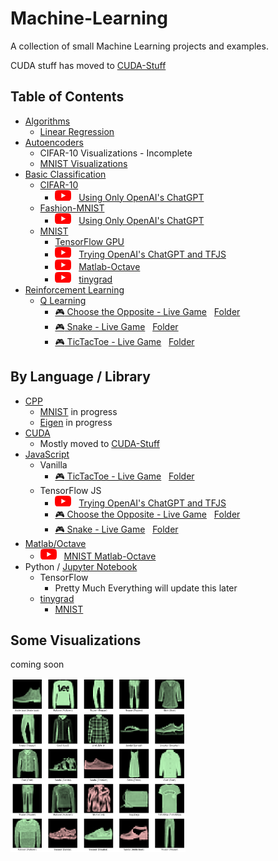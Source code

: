 [logo]: https://github.com/Kinvert/Machine-Learning/blob/master/zData/youtube_logo.png

# Machine-Learning

A collection of small Machine Learning projects and examples.

CUDA stuff has moved to [CUDA-Stuff](https://github.com/Kinvert/CUDA-Stuff)

## Table of Contents

- [Algorithms](https://github.com/Kinvert/Machine-Learning/tree/master/Algorithms)
  - [Linear Regression](https://github.com/Kinvert/Machine-Learning/tree/master/Algorithms/Linear-Regression)
- [Autoencoders](https://github.com/Kinvert/Machine-Learning/tree/master/Autoencoders)
  - CIFAR-10 Visualizations - Incomplete
  - [MNIST Visualizations](https://github.com/Kinvert/Machine-Learning/tree/master/Autoencoders/MNIST-Visualizations)
- [Basic Classification](https://github.com/Kinvert/Machine-Learning/tree/master/Basic-Classification)
  - [CIFAR-10](https://github.com/Kinvert/Machine-Learning/tree/master/Basic-Classification/CIFAR-10)
    - [![Youtube Link][logo]](https://youtu.be/WatCaYXlmto) &nbsp; [Using Only OpenAI's ChatGPT](https://github.com/Kinvert/Machine-Learning/tree/master/Basic-Classification/CIFAR-10)
  - [Fashion-MNIST](https://github.com/Kinvert/Machine-Learning/tree/master/Basic-Classification/Fashion-MNIST)
    - [![Youtube Link][logo]](https://youtu.be/IRfDrkd__VE) &nbsp; [Using Only OpenAI's ChatGPT](https://github.com/Kinvert/Machine-Learning/tree/master/Basic-Classification/Fashion-MNIST)
  - [MNIST](https://github.com/Kinvert/Machine-Learning/tree/master/Basic-Classification/MNIST)
    - [TensorFlow GPU](https://github.com/Kinvert/Machine-Learning/tree/master/Basic-Classification/MNIST/TensorFlow-GPU)
    - [![Youtube Link][logo]](https://youtu.be/MetDgYqPD1I) &nbsp; [Trying OpenAI's ChatGPT and TFJS](https://github.com/Kinvert/Machine-Learning/tree/master/Basic-Classification/MNIST/TensorFlow-JS)
    - [![Youtube Link][logo]](https://youtu.be/6tUtbAbLr84) &nbsp; [Matlab-Octave](https://github.com/Kinvert/Machine-Learning/tree/master/Basic-Classification/MNIST/Matlab-Octave)
    - [![Youtube Link][logo]](https://youtu.be/DSgy-jBqZb0) &nbsp; [tinygrad](https://github.com/Kinvert/Machine-Learning/tree/master/Basic-Classification/MNIST/tinygrad)
- [Reinforcement Learning](https://github.com/Kinvert/Machine-Learning/tree/master/Reinforcement-Learning)
  - [Q Learning](https://github.com/Kinvert/Machine-Learning/tree/master/Reinforcement-Learning/Q-Learning)
    - [:video_game: Choose the Opposite - Live Game](https://kinvert.github.io/Machine-Learning/Reinforcement-Learning/Q-Learning/Choose-the-Opposite/index.html) &nbsp; [Folder](https://github.com/Kinvert/Machine-Learning/tree/master/Reinforcement-Learning/Q-Learning/Choose-the-Opposite)
    - [:video_game: Snake - Live Game](https://kinvert.github.io/Machine-Learning/Reinforcement-Learning/Q-Learning/Snake/index.html) &nbsp; [Folder](https://github.com/Kinvert/Machine-Learning/tree/master/Reinforcement-Learning/Q-Learning/Snake)
    - [:video_game: TicTacToe - Live Game](https://kinvert.github.io/Machine-Learning/Reinforcement-Learning/Q-Learning/TicTacToe/index.html) &nbsp; [Folder](https://github.com/Kinvert/Machine-Learning/tree/master/Reinforcement-Learning/Q-Learning/TicTacToe)

## By Language / Library

- [CPP](https://github.com/Kinvert/Machine-Learning/search?l=C%2B%2B)
  - [MNIST](https://github.com/Kinvert/Machine-Learning/tree/master/Basic-Classification/MNIST/CPP) in progress
  - [Eigen](https://github.com/Kinvert/Machine-Learning/tree/master/Basic-Classification/MNIST/CPP) in progress
- [CUDA](https://github.com/Kinvert/Machine-Learning/search?l=CUDA)
  - Mostly moved to [CUDA-Stuff](https://github.com/Kinvert/CUDA-Stuff)
- [JavaScript](https://github.com/Kinvert/Machine-Learning/search?l=JavaScript)
  - Vanilla
    - [:video_game: TicTacToe - Live Game](https://kinvert.github.io/Machine-Learning/Reinforcement-Learning/Q-Learning/TicTacToe/index.html) &nbsp; [Folder](https://github.com/Kinvert/Machine-Learning/tree/master/Reinforcement-Learning/Q-Learning/TicTacToe)
  - TensorFlow JS
    - [![Youtube Link][logo]](https://youtu.be/MetDgYqPD1I) &nbsp; [Trying OpenAI's ChatGPT and TFJS](https://github.com/Kinvert/Machine-Learning/tree/master/Basic-Classification/MNIST/TensorFlow-JS)
    - [:video_game: Choose the Opposite - Live Game](https://kinvert.github.io/Machine-Learning/Reinforcement-Learning/Q-Learning/Choose-the-Opposite/index.html) &nbsp; [Folder](https://github.com/Kinvert/Machine-Learning/tree/master/Reinforcement-Learning/Q-Learning/Choose-the-Opposite)
    - [:video_game: Snake - Live Game](https://kinvert.github.io/Machine-Learning/Reinforcement-Learning/Q-Learning/Snake/index.html) &nbsp; [Folder](https://github.com/Kinvert/Machine-Learning/tree/master/Reinforcement-Learning/Q-Learning/Snake)
- [Matlab/Octave](https://github.com/Kinvert/Machine-Learning/search?l=MATLAB)
  - [![Youtube Link][logo]](https://youtu.be/6tUtbAbLr84) &nbsp; [MNIST Matlab-Octave](https://github.com/Kinvert/Machine-Learning/tree/master/Basic-Classification/MNIST/Matlab-Octave)
- Python / [Jupyter Notebook](https://github.com/Kinvert/Machine-Learning/search?l=Jupyter+Notebook)
  - TensorFlow
    - Pretty Much Everything will update this later
  - [tinygrad](https://github.com/tinygrad/tinygrad)
    - [MNIST](https://github.com/Kinvert/Machine-Learning/tree/master/Basic-Classification/MNIST/tinygrad)

## Some Visualizations

coming soon

[<img alt="Fashion-MNIST" width="280px" src="https://github.com/Kinvert/Machine-Learning/blob/master/Basic-Classification/Fashion-MNIST/ChatGPT-06_result.png" />](https://github.com/Kinvert/Machine-Learning/tree/master/Basic-Classification/Fashion-MNIST)
